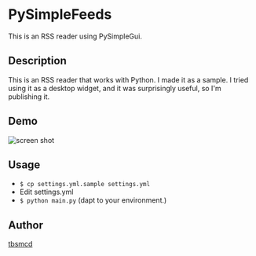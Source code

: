 # PySimpleFeeds

This is an RSS reader using PySimpleGui.

## Description

This is an RSS reader that works with Python. I made it as a sample. I tried using it as a desktop widget, and it was surprisingly useful, so I'm publishing it.

## Demo

![screen shot](https://user-images.githubusercontent.com/174922/92941498-66c46580-f48b-11ea-9e13-7697cd590877.png)

## Usage

- `$ cp settings.yml.sample settings.yml`  
- Edit settings.yml
- `$ python main.py` (dapt to your environment.)

## Author

[tbsmcd](https://github.com/tbsmcd)